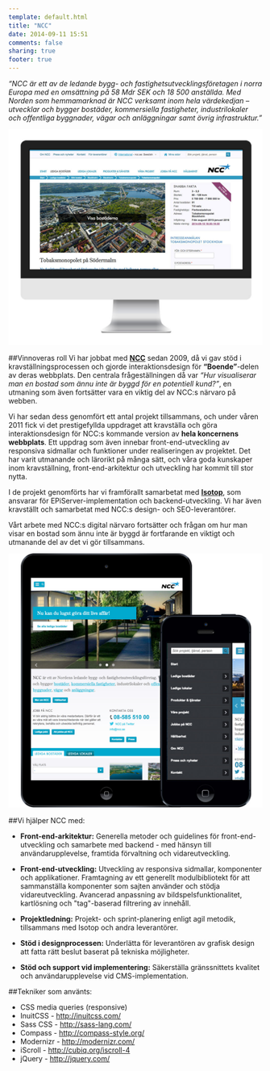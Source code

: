 ```yaml
---
template: default.html
title: "NCC"
date: 2014-09-11 15:51
comments: false
sharing: true
footer: true
---
```

*“NCC är ett av de ledande bygg- och fastighetsutvecklingsföretagen i norra Europa med en omsättning på 58 Mdr SEK och 18 500 anställda. Med Norden som hemmamarknad är NCC verksamt inom hela värdekedjan – utvecklar och bygger bostäder, kommersiella fastigheter, industrilokaler och offentliga byggnader, vägar och anläggningar samt övrig infrastruktur.”*

![Skärmdump ncc.se](/images/content/projects/ncc/desktop.jpg)

##Vinnoveras roll
Vi har jobbat med [**NCC**][0] sedan 2009, då vi gav stöd i kravställningsprocessen och gjorde interaktionsdesign för **“Boende”**-delen av deras webbplats. Den centrala frågeställningen då var *“Hur visualiserar man en bostad som ännu inte är byggd för en potentiell kund?”*, en utmaning som även fortsätter vara en viktig del av NCC:s närvaro på webben.

Vi har sedan dess genomfört ett antal projekt tillsammans, och under våren 2011 fick vi det prestigefyllda uppdraget att kravställa och göra interaktionsdesign för NCC:s kommande version av **hela koncernens webbplats**.  Ett uppdrag som även innebar front-end-utveckling av responsiva sidmallar och funktioner under realiseringen av projektet. Det har varit utmanande och lärorikt på många sätt, och våra goda kunskaper inom kravställning, front-end-arkitektur och utveckling har kommit till stor nytta.

I de projekt genomförts har vi framförallt samarbetat med [**Isotop**][1], som ansvarar för EPiServer-implementation och backend-utveckling. Vi har även kravställt och samarbetat med NCC:s design- och SEO-leverantörer.

Vårt arbete med NCC:s digital närvaro fortsätter och frågan om hur man visar en bostad som ännu inte är byggd är fortfarande en viktigt och utmanande del av det vi gör tillsammans.

![Skärmdump ncc.se](/images/content/projects/ncc/mobile.jpg)

##Vi hjälper NCC med:

* **Front-end-arkitektur:** Generella metoder och guidelines för front-end-utveckling och samarbete med backend - med hänsyn till användarupplevelse, framtida förvaltning och vidareutveckling.

* **Front-end-utveckling:** Utveckling av responsiva sidmallar, komponenter och applikationer. Framtagning av ett generellt modulbibliotekt för att sammanställa komponenter som sajten använder och stödja vidareutveckling. Avancerad anpassning av bildspelsfunktionalitet, kartlösning och "tag"-baserad filtrering av innehåll.

* **Projektledning:** Projekt- och sprint-planering enligt agil metodik, tillsammans med Isotop och andra leverantörer. 

* **Stöd i designprocessen:** Underlätta för leverantören av grafisk design att fatta rätt beslut baserat på tekniska möjligheter.

* **Stöd och support vid implementering:** Säkerställa gränssnittets kvalitet och användarupplevelse vid CMS-implementation.

##Tekniker som använts:
* CSS media queries (responsive)
* InuitCSS - http://inuitcss.com/
* Sass CSS - http://sass-lang.com/
* Compass - http://compass-style.org/
* Modernizr - http://modernizr.com/
* iScroll - http://cubiq.org/iscroll-4
* jQuery - http://jquery.com/

[0]: http://www.ncc.se
[1]: http://www.isotop.se


